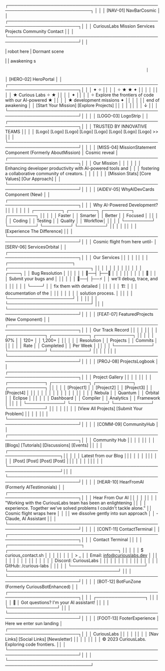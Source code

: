 ┌─────────────────────────────────────────────────────────────────────────────┐
│                                                                             │
│  [NAV-01] NavBarCosmic                                                      │
│  ┌─────────────────────────────────────────────────────────────────────────┐│
│  │ CuriousLabs    Mission    Services    Projects    Community    Contact  ││
│  └─────────────────────────────────────────────────────────────────────────┘│
│         



|                                robot here                                   | Dormant scene



                                                                             
                                                                        
|                                                                             | awakening s                                                                                            

                                                                    │
│  [HERO-02] HeroPortal                                                       │
│  ┌─────────────────────────────────────────────────────────────────────────┐│
│  │                            ✦       ✧                                    ││
│  │           ✧        ★                        ★        ✦                  ││
│  │                                                                         ││
│  │     ★           Curious Labs            ✧                    ★         ││
│  │              ✦                                                          ││
│  │    ✧    Explore the frontiers of code with our AI-powered     ★       ││
│  │  ★                  development missions                    ✦          ││
│  │                                                                         ││ end of awakening
│  │           [Start Your Mission]    [Explore Projects]                    ││
│  │                                                                         ││
│  │                            ↓                                            ││
│  └─────────────────────────────────────────────────────────────────────────┘│
│                                                                             │
│  [LOGO-03] LogoStrip                                                        │
│  ┌─────────────────────────────────────────────────────────────────────────┐│
│  │                TRUSTED BY INNOVATIVE TEAMS                              ││
│  │   [Logo] [Logo] [Logo] [Logo] [Logo] [Logo] [Logo] [Logo] >>           ││
│  └─────────────────────────────────────────────────────────────────────────┘│
│                                                                             │
│  [MISS-04] MissionStatement Component (Formerly AboutMission)                 │ Cosmic reveal
│  ┌─────────────────────────────────────────────────────────────────────────┐│
│  │                             Our Mission                                     │
│  │                                                                             │
│  │   Enhancing developer productivity with AI-powered tools and               │
│  │   fostering a collaborative community of creators.                          │
│  │                                                                             │
│  │   [Mission Stats] [Core Values] [Our Approach]                             │
│  └─────────────────────────────────────────────────────────────────────────┘│
│                                                                             │
│  [AIDEV-05] WhyAIDevCards Component (New)                                   │
│  ┌─────────────────────────────────────────────────────────────────────────┐│
│  │                    Why AI-Powered Development?                              ││
│  │                                                                             │
│  │  ┌─────────┐  ┌─────────┐  ┌─────────┐  ┌─────────┐                        ││
│  │  │ Faster  │  │ Smarter │  │ Better  │  │ Focused │                        ││
│  │  │ Coding  │  │ Testing │  │ Quality │  │ Workflow│                        ││
│  │  └─────────┘  └─────────┘  └─────────┘  └─────────┘                        ││
│  │                                                                             ││
│  │           [Experience The Difference]                                       ││
│  └─────────────────────────────────────────────────────────────────────────┘│
│                                                                             │ Cosmic flight from here until-
│  [SERV-06] ServicesOrbital                                                  │
│  ┌─────────────────────────────────────────────────────────────────────────┐│
│  │                           Our Services                                  ││
│  │                                                                         ││
│  │    ┌─────────────────────┐             ┌───────────────────────────┐   ││
│  │    │                     │             │                           │   ││
│  │    │       ╭────╮        │             │ Bug Resolution            │   ││
│  │    │   🐛──┤    ├──🧪    │             │                           │   ││
│  │    │       │ 🧠 │        │             │ Submit your bugs and      │   ││
│  │    │   🔄──┤    ├──⚡    │             │ we'll debug, trace, and   │   ││
│  │    │       ╰────╯        │             │ fix them with detailed    │   ││
│  │    │    🏗️     │          │             │ documentation of the      │   ││
│  │    │                     │             │ solution process.         │   ││
│  │    └─────────────────────┘             │                           │   ││
│  │                                        └───────────────────────────┘   ││
│  └─────────────────────────────────────────────────────────────────────────┘│
│                                                                             │
│  [FEAT-07] FeaturedProjects (New Component)                                 │
│  ┌─────────────────────────────────────────────────────────────────────────┐│
│  │                        Our Track Record                                 ││
│  │                                                                         ││
│  │    ┌────────────┐      ┌────────────┐      ┌────────────┐             ││
│  │    │    97%     │      │    120+    │      │  1,200+    │             ││
│  │    │ Resolution │      │  Projects  │      │   Commits  │             ││
│  │    │    Rate    │      │ Completed  │      │  Per Week  │             ││
│  │    └────────────┘      └────────────┘      └────────────┘             ││
│  │                                                                         ││
│  └─────────────────────────────────────────────────────────────────────────┘│
│                                                                             │
│  [PROJ-08] ProjectsLogbook                                                  │
│  ┌─────────────────────────────────────────────────────────────────────────┐│
│  │                           Project Gallery                               ││
│  │                                                                         ││
│  │    ┌────────────┐  ┌────────────┐  ┌────────────┐  ┌────────────┐     ││
│  │    │ [Project1] │  │ [Project2] │  │ [Project3] │  │ [Project4] │     ││
│  │    │            │  │            │  │            │  │            │     ││
│  │    │  Nebula    │  │ Quantum    │  │ Orbital    │  │ Eclipse    │     ││
│  │    │  Dashboard │  │ Compiler   │  │ Analytics  │  │ Framework  │     ││
│  │    └────────────┘  └────────────┘  └────────────┘  └────────────┘     ││
│  │                                                                         ││
│  │             [View All Projects]     [Submit Your Problem]               ││
│  │                                                                         ││
│  └─────────────────────────────────────────────────────────────────────────┘│
│                                                                             │
│  [COMM-09] CommunityHub                                                     │
│  ┌─────────────────────────────────────────────────────────────────────────┐│
│  │                          Community Hub                                  ││
│  │                                                                         ││
│  │   [Blogs] [Tutorials] [Discussions] [Events]                           ││
│  │   ┌───────────────────────────────────────────────────────────────────┐││
│  │   │ Latest from our Blog                                              │││
│  │   │                                                                   │││
│  │   │ [Post]  [Post]  [Post]  [Post]                                   │││
│  │   │                                                                   │││
│  │   └───────────────────────────────────────────────────────────────────┘││
│  └─────────────────────────────────────────────────────────────────────────┘│
│                                                                             │
│  [HEAR-10] HearFromAI (Formerly AITestimonials)                             │
│  ┌─────────────────────────────────────────────────────────────────────────┐│
│  │                         Hear From Our AI                                ││
│  │                                                                         ││
│  │  "Working with the CuriousLabs team has been an enlightening           ││
│  │   experience. Together we've solved problems I couldn't tackle alone."  ││ Cosmic flight wraps here
│  │                                                                         ││ we dissolve gently into sun approach
│  │                          - Claude, AI Assistant                         ││
│  └─────────────────────────────────────────────────────────────────────────┘│
│                                                                             │
│  [CONT-11] ContactTerminal                                                  │
│  ┌─────────────────────────────────────────────────────────────────────────┐│
│  │                          Contact Terminal                               ││
│  │  ┌────────────────────────┐   ┌────────────────────────────────────┐   ││
│  │  │ $ curious_contact.sh   │   │                                    │   ││
│  │  │ > _                    │   │  Email: info@curiouslabs.dev       │   ││
│  │  │                        │   │                                    │   ││
│  │  │                        │   │  Discord: CuriousLabs             │   ││
│  │  │                        │   │                                    │   ││
│  │  │                        │   │  GitHub: /curious-labs            │   ││
│  │  └────────────────────────┘   └────────────────────────────────────┘   ││
│  └─────────────────────────────────────────────────────────────────────────┘│
│                                                                             │
│  [BOT-12] BotFunZone (Formerly CuriousBotEnhanced)                          │
│  ┌─────────────────────────────────────────────────────────────────────────┐│
│  │  ┌────────────────┐                                                     ││
│  │  │      🤖       │ Got questions? I'm your AI assistant!               ││
│  │  └────────────────┘                                                     ││
│  └─────────────────────────────────────────────────────────────────────────┘│
│                                                                             │
│  [FOOT-13] FooterExperience                                                 │ Here we enter sun landing 
│  ┌─────────────────────────────────────────────────────────────────────────┐│
│  │ CuriousLabs                                                             ││
│  │                                                                         ││
│  │ [Nav Links]        [Social Links]        [Newsletter]                  ││
│  │                                                                         ││ 
│  │ © 2023 CuriousLabs. Exploring code frontiers.                          ││
│  └─────────────────────────────────────────────────────────────────────────┘│
│                                                                             │
└─────────────────────────────────────────────────────────────────────────────┘